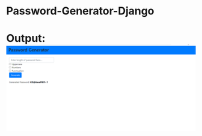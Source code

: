 # Password-Generator-Django

# Output: ![](https://github.com/rvamshi1711/Password_Generator/blob/master/Screenshot%20(46).png)
